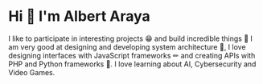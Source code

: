 # Hi 👋 I'm Albert Araya
I like to participate in interesting projects 😁 and build incredible things 🔨 I am very good at designing and developing system architecture 🧩, I love designing interfaces with JavaScript frameworks ✏ and creating APIs with PHP and Python frameworks 🐍. I love learning about AI, Cybersecurity and Video Games.
<!--
**aaraya-dev/aaraya-dev** is a ✨ _special_ ✨ repository because its `README.md` (this file) appears on your GitHub profile.

Here are some ideas to get you started:

- 🔭 I’m currently working on ...
- 🌱 I’m currently learning ...
- 👯 I’m looking to collaborate on ...
- 🤔 I’m looking for help with ...
- 💬 Ask me about ...
- 📫 How to reach me: ...
- 😄 Pronouns: ...
- ⚡ Fun fact: ...
-->
